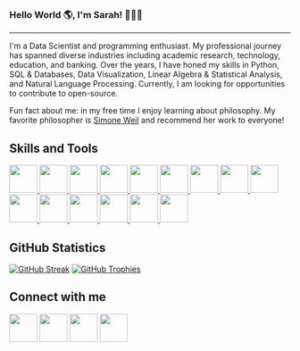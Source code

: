 ### Hello World :earth_americas:,  I'm Sarah! 👩🏻‍💻
***

I'm a Data Scientist and programming enthusiast. My professional journey has spanned diverse industries including academic research, technology, education, and banking. Over the years, I have honed my skills in Python, SQL & Databases, Data Visualization, Linear Algebra & Statistical Analysis, and Natural Language Processing. Currently, I am looking for opportunities to contribute to open-source. 

Fun fact about me: in my free time I enjoy learning about philosophy. My favorite philosopher is [Simone Weil](https://plato.stanford.edu/entries/simone-weil/) and recommend her work to everyone!

<h2> Skills and Tools </h2>
<a href= https://github.com/https://github.com/SarahAmiraslani?tab=repositories&q=&type=&language=python&sort= > <img width ='50px' height='50px' src ='https://raw.githubusercontent.com/rahulbanerjee26/githubAboutMeGenerator/main/icons/python.svg'> </a>
<a href= https://github.com/https://github.com/SarahAmiraslani?tab=repositories&q=&type=&language=javascript&sort= > <img width ='50px' height='50px' src ='https://raw.githubusercontent.com/rahulbanerjee26/githubAboutMeGenerator/main/icons/javascript.svg'> </a>
<a href= https://github.com/https://github.com/SarahAmiraslani?tab=repositories&q=&type=&language=scikit&sort= > <img width ='50px' height='50px' src ='https://raw.githubusercontent.com/rahulbanerjee26/githubAboutMeGenerator/main/icons/scikit.svg'> </a>
<a href= https://github.com/https://github.com/SarahAmiraslani?tab=repositories&q=&type=&language=pytorch&sort= > <img width ='50px' height='50px' src ='https://raw.githubusercontent.com/rahulbanerjee26/githubAboutMeGenerator/main/icons/pytorch.svg'> </a>
<a href= https://github.com/https://github.com/SarahAmiraslani?tab=repositories&q=&type=&language=html&sort= > <img width ='50px' height='50px' src ='https://raw.githubusercontent.com/rahulbanerjee26/githubAboutMeGenerator/main/icons/html.svg'> </a>
<a href= https://github.com/https://github.com/SarahAmiraslani?tab=repositories&q=&type=&language=css&sort= > <img width ='50px' height='50px' src ='https://raw.githubusercontent.com/rahulbanerjee26/githubAboutMeGenerator/main/icons/css.svg'> </a>
<a href= https://github.com/https://github.com/SarahAmiraslani?tab=repositories&q=&type=&language=java&sort= > <img width ='50px' height='50px' src ='https://raw.githubusercontent.com/rahulbanerjee26/githubAboutMeGenerator/main/icons/java.svg'> </a>
<a href= https://github.com/https://github.com/SarahAmiraslani?tab=repositories&q=&type=&language=postgresql&sort= > <img width ='50px' height='50px' src ='https://raw.githubusercontent.com/rahulbanerjee26/githubAboutMeGenerator/main/icons/postgresql.svg'> </a>
<a href= https://github.com/https://github.com/SarahAmiraslani?tab=repositories&q=&type=&language=mysql&sort= > <img width ='50px' height='50px' src ='https://raw.githubusercontent.com/rahulbanerjee26/githubAboutMeGenerator/main/icons/mysql.svg'> </a>
<a href= https://github.com/https://github.com/SarahAmiraslani?tab=repositories&q=&type=&language=bootstrap&sort= > <img width ='50px' height='50px' src ='https://raw.githubusercontent.com/rahulbanerjee26/githubAboutMeGenerator/main/icons/bootstrap.svg'> </a>
<a href= https://github.com/https://github.com/SarahAmiraslani?tab=repositories&q=&type=&language=d3js&sort= > <img width ='50px' height='50px' src ='https://raw.githubusercontent.com/rahulbanerjee26/githubAboutMeGenerator/main/icons/d3js.svg'> </a>
<a href= https://github.com/https://github.com/SarahAmiraslani?tab=repositories&q=&type=&language=docker&sort= > <img width ='50px' height='50px' src ='https://raw.githubusercontent.com/rahulbanerjee26/githubAboutMeGenerator/main/icons/docker.svg'> </a>
<a href= https://github.com/https://github.com/SarahAmiraslani?tab=repositories&q=&type=&language=kubernetes&sort= > <img width ='50px' height='50px' src ='https://raw.githubusercontent.com/rahulbanerjee26/githubAboutMeGenerator/main/icons/kubernetes.svg'> </a>
<a href= https://github.com/https://github.com/SarahAmiraslani?tab=repositories&q=&type=&language=selenium&sort= > <img width ='50px' height='50px' src ='https://github.com/rahulbanerjee26/githubProfileReadmeGenerator/blob/main/icons/selenium.svg'> </a>
<a href= https://github.com/https://github.com/SarahAmiraslani?tab=repositories&q=&type=&language=gcp&sort= > <img width ='50px' height='50px' src ='https://github.com/rahulbanerjee26/githubProfileReadmeGenerator/blob/main/icons/gcp.svg'> </a>

<h2> GitHub Statistics </h2>
<a href="https://git.io/streak-stats"><img src="https://github-readme-streak-stats.herokuapp.com?user=sarahamiraslani&theme=dracula&hide_border=true&fire=EB5454" alt="GitHub Streak" /></a>
<a href="https://git.io/streak-stats"><img src="https://github-profile-trophy.vercel.app/?username=sarahamiraslani&theme=dracula&row=2&column=3" alt="GitHub Trophies" /></a>

<h2> Connect with me </h2>
<a href = 'https://www.linkedin.com/in/https://www.linkedin.com/in/samirasl/'> <img width = '50px' align= 'center' src="https://raw.githubusercontent.com/rahulbanerjee26/githubAboutMeGenerator/main/icons/linked-in-alt.svg"/></a> 
<a href = 'https://sarahamiraslani.com'> <img width = '50px' align= 'center' src="https://raw.githubusercontent.com/rahulbanerjee26/githubAboutMeGenerator/main/icons/portfolio.png"/></a> 
<a href = 'https://www.github.com/https://github.com/SarahAmiraslani'> <img width = '50px' align= 'center' src="https://raw.githubusercontent.com/rahulbanerjee26/githubAboutMeGenerator/main/icons/github.svg"/></a> 
<a href = 'mailto:sarahamiraslani@gmail.com'> <img width = '50px' align= 'center' src="https://github.com/astrit/css.gg/blob/master/icons/svg/mail.svg"/></a> 
